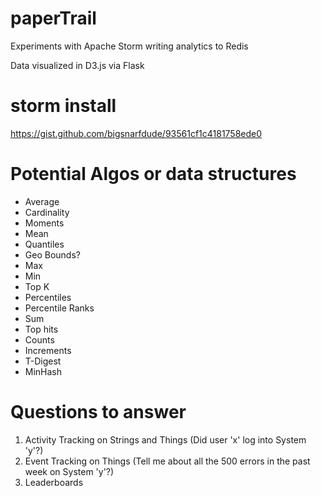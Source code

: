 # paperTrail

Experiments with Apache Storm writing analytics to Redis

Data visualized in D3.js via Flask

# storm install

https://gist.github.com/bigsnarfdude/93561cf1c4181758ede0

# Potential Algos or data structures

  * Average
  * Cardinality 
  * Moments
  * Mean
  * Quantiles
  * Geo Bounds?
  * Max
  * Min
  * Top K
  * Percentiles
  * Percentile Ranks
  * Sum
  * Top hits
  * Counts
  * Increments
  * T-Digest
  * MinHash

# Questions to answer

1. Activity Tracking on Strings and Things (Did user 'x' log into System 'y'?)
2. Event Tracking on Things (Tell me about all the 500 errors in the past week on System 'y'?)
3. Leaderboards
